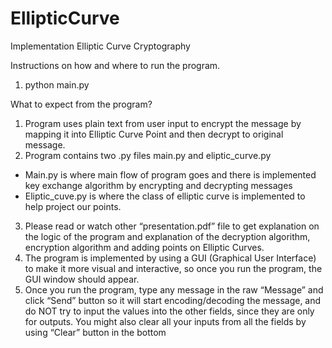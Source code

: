 # EllipticCurve
Implementation Elliptic Curve Cryptography


Instructions on how and where to run the program.
1. python main.py


What to expect from the program?
1. Program uses plain text from user input to encrypt the message by mapping it into Elliptic Curve 
Point and then decrypt to original message.
2. Program contains two .py files main.py and eliptic_curve.py
- Main.py is where main flow of program goes and there is implemented key exchange 
algorithm by encrypting and decrypting messages
- Eliptic_cuve.py is where the class of elliptic curve is implemented to help project our points.
3. Please read or watch other “presentation.pdf” file to get explanation on the logic of the 
program and explanation of the decryption algorithm, encryption algorithm and adding points 
on Elliptic Curves. 
4. The program is implemented by using a GUI (Graphical User Interface) to make it more visual and 
interactive, so once you run the program, the GUI window should appear. 
5. Once you run the program, type any message in the raw “Message” and click “Send” button so it 
will start encoding/decoding the message, and do NOT try to input the values into the other 
fields, since they are only for outputs. You might also clear all your inputs from all the fields by 
using “Clear” button in the bottom

